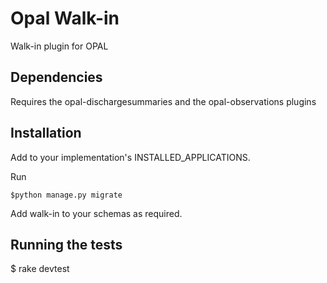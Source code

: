 # Opal Walk-in

Walk-in plugin for OPAL

## Dependencies

Requires the opal-dischargesummaries and the opal-observations plugins

## Installation

Add to your implementation's INSTALLED_APPLICATIONS.

Run

    $python manage.py migrate

Add walk-in to your schemas as required.

## Running the tests

   $ rake devtest
